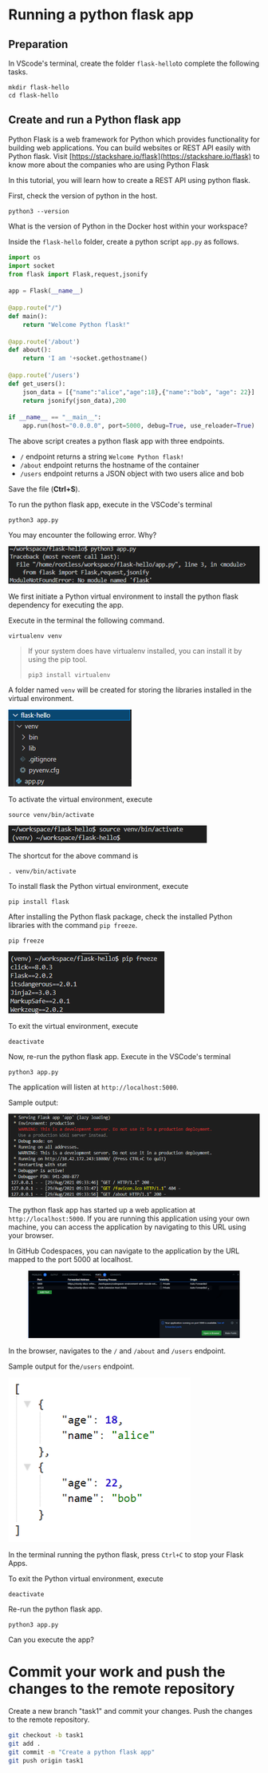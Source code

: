# Running a python flask app

## Preparation

In VScode's terminal, create the folder `flask-hello`to complete the following tasks.

```
mkdir flask-hello
cd flask-hello
```

## Create and run a Python flask app

Python Flask is a web framework for Python which provides functionality for building web applications. You can build websites or REST API easily with Python flask. Visit [https://stackshare.io/flask](https://stackshare.io/flask) to know more about the companies who are using Python Flask

In this tutorial, you will learn how to create a REST API using python flask.&#x20;

First, check the version of python in the host.

```
python3 --version
```

What is the version of Python in the Docker host within your workspace?



Inside the `flask-hello` folder, create a python script `app.py` as follows.

```python
import os
import socket
from flask import Flask,request,jsonify

app = Flask(__name__)

@app.route("/")
def main():
    return "Welcome Python flask!"

@app.route('/about')
def about():
    return 'I am '+socket.gethostname()

@app.route('/users')
def get_users():
    json_data = [{"name":"alice","age":18},{"name":"bob", "age": 22}]
    return jsonify(json_data),200

if __name__ == "__main__":
    app.run(host="0.0.0.0", port=5000, debug=True, use_reloader=True)   
```

The above script creates a python flask app with three endpoints.
- `/` endpoint returns a string `Welcome Python flask!`
- `/about` endpoint returns the hostname of the container
- `/users` endpoint returns a JSON object with two users alice and bob

Save the file (**Ctrl+S**).

To run the python flask app, execute in the VSCode's terminal

```
python3 app.py
```



You may encounter the following error. Why?

<div align="left">

<img src=".gitbook/assets/image (10).png" alt="">

</div>



We first initiate a Python virtual environment to install the python flask dependency for executing the app.&#x20;

Execute in the terminal the following command.

```
virtualenv venv
```

> If your system does have virtualenv installed, you can install it by using the pip tool.
>
> ```
> pip3 install virtualenv 
> ```

A folder named `venv` will be created for storing the libraries installed in the virtual environment.

<div align="left">

<img src=".gitbook/assets/image (12).png" alt="">

</div>

To activate the virtual environment, execute

```
source venv/bin/activate
```

<div align="left">

<img src=".gitbook/assets/image (21).png" alt="">

</div>


The shortcut for the above command is&#x20;

```
. venv/bin/activate
```


To install flask the Python virtual environment, execute

```
pip install flask
```

After installing the Python flask package, check the installed Python libraries with the command `pip freeze`.

```
pip freeze
```

<div align="left">

<img src=".gitbook/assets/image (7).png" alt="">

</div>



To exit the virtual environment, execute

```
deactivate
```



Now, re-run the python flask app. Execute in the VSCode's terminal

```
python3 app.py
```

The application will listen at `http://localhost:5000`. 

Sample output:

![](<.gitbook/assets/image (16).png>)

The python flask app has started up a web application at `http://localhost:5000`. If you are running this application using your own machine, you can access the application by navigating to this URL using your browser.

In GitHub Codespaces, you can navigate to the application by the URL mapped to the port 5000 at localhost.

</div align="left">

<figure><img src=".gitbook/assets/image.png" alt=""><figcaption></figcaption></figure>

</div>

In the browser, navigates to the `/` and `/about` and `/users` endpoint.



Sample output for the`/users` endpoint.

<div align="left">

<img src=".gitbook/assets/image (1).png" alt="">

</div>



In the terminal running the python flask, press `Ctrl+C` to stop your Flask Apps.



To exit the Python virtual environment, execute

```
deactivate
```



&#x20;Re-run the python flask app.&#x20;

```
python3 app.py
```

Can you execute the app?&#x20;



# Commit your work and push the changes to the remote repository

Create a new branch "task1" and commit your changes. Push the changes to the remote repository.

```bash
git checkout -b task1
git add .
git commit -m "Create a python flask app"
git push origin task1
```

